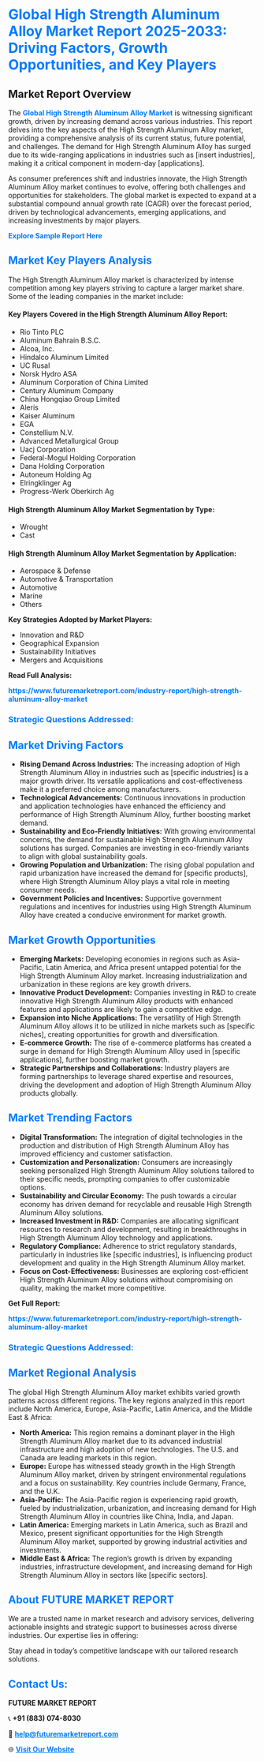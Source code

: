 <h1 style="color: #007BFF;">Global High Strength Aluminum Alloy Market Report 2025-2033: Driving Factors, Growth Opportunities, and Key Players</h1>

<section id="overview">
<h2>Market Report Overview</h2>
<p>The <a href="https://www.futuremarketreport.com/industry-report/high-strength-aluminum-alloy-market" style="color: #007BFF; text-decoration: none;"><strong>Global High Strength Aluminum Alloy Market</strong></a> is witnessing significant growth, driven by increasing demand across various industries. This report delves into the key aspects of the High Strength Aluminum Alloy market, providing a comprehensive analysis of its current status, future potential, and challenges. The demand for High Strength Aluminum Alloy has surged due to its wide-ranging applications in industries such as [insert industries], making it a critical component in modern-day [applications].</p>
<p>As consumer preferences shift and industries innovate, the High Strength Aluminum Alloy market continues to evolve, offering both challenges and opportunities for stakeholders. The global market is expected to expand at a substantial compound annual growth rate (CAGR) over the forecast period, driven by technological advancements, emerging applications, and increasing investments by major players.</p>
</section>

<section id="overview">
<p><a href="https://www.futuremarketreport.com/request-sample/reportId=87837" style="color: #007BFF; text-decoration: none;"><strong>Explore Sample Report Here</strong></a></p>
</section>

<section id="key-players">
<h2 style="color: #007BFF;">Market Key Players Analysis</h2>
<p>The High Strength Aluminum Alloy market is characterized by intense competition among key players striving to capture a larger market share. Some of the leading companies in the market include:</p>
<h4>Key Players Covered in the High Strength Aluminum Alloy Report:</h4>
<ul><li>Rio Tinto PLC</li><li>Aluminum Bahrain B.S.C.</li><li>Alcoa, Inc.</li><li>Hindalco Aluminum Limited</li><li>UC Rusal</li><li>Norsk Hydro ASA</li><li>Aluminum Corporation of China Limited</li><li>Century Aluminum Company</li><li>China Hongqiao Group Limited</li><li>Aleris</li><li>Kaiser Aluminum</li><li>EGA</li><li>Constellium N.V.</li><li>Advanced Metallurgical Group</li><li>Uacj Corporation</li><li>Federal-Mogul Holding Corporation</li><li>Dana Holding Corporation</li><li>Autoneum Holding Ag</li><li>Elringklinger Ag</li><li>Progress-Werk Oberkirch Ag</li></ul>
<h4>High Strength Aluminum Alloy Market Segmentation by Type:</h4>
<ul><li>Wrought</li><li>Cast</li></ul>

<h4>High Strength Aluminum Alloy Market Segmentation by Application:</h4>
<ul><li>Aerospace &amp; Defense</li><li>Automotive &amp; Transportation</li><li>Automotive</li><li>Marine</li><li>Others</li></ul>
<p><strong>Key Strategies Adopted by Market Players:</strong></p>
<ul>
<li>Innovation and R&D</li>
<li>Geographical Expansion</li>
<li>Sustainability Initiatives</li>
<li>Mergers and Acquisitions</li>
</ul>
</section>

<section>
<p><strong>Read Full Analysis: </strong></p><a href="https://www.futuremarketreport.com/industry-report/high-strength-aluminum-alloy-market" style="color: #007BFF; text-decoration: none;"><strong>https://www.futuremarketreport.com/industry-report/high-strength-aluminum-alloy-market</strong></a>
<h3 style="color: #007BFF;">Strategic Questions Addressed:</h3>
</section>

<section id="driving-factors">
<h2 style="color: #007BFF;">Market Driving Factors</h2>
<ul>
<li><strong>Rising Demand Across Industries:</strong> The increasing adoption of High Strength Aluminum Alloy in industries such as [specific industries] is a major growth driver. Its versatile applications and cost-effectiveness make it a preferred choice among manufacturers.</li>
<li><strong>Technological Advancements:</strong> Continuous innovations in production and application technologies have enhanced the efficiency and performance of High Strength Aluminum Alloy, further boosting market demand.</li>
<li><strong>Sustainability and Eco-Friendly Initiatives:</strong> With growing environmental concerns, the demand for sustainable High Strength Aluminum Alloy solutions has surged. Companies are investing in eco-friendly variants to align with global sustainability goals.</li>
<li><strong>Growing Population and Urbanization:</strong> The rising global population and rapid urbanization have increased the demand for [specific products], where High Strength Aluminum Alloy plays a vital role in meeting consumer needs.</li>
<li><strong>Government Policies and Incentives:</strong> Supportive government regulations and incentives for industries using High Strength Aluminum Alloy have created a conducive environment for market growth.</li>
</ul>
</section>

<section id="growth-opportunities">
<h2 style="color: #007BFF;">Market Growth Opportunities</h2>
<ul>
<li><strong>Emerging Markets:</strong> Developing economies in regions such as Asia-Pacific, Latin America, and Africa present untapped potential for the High Strength Aluminum Alloy market. Increasing industrialization and urbanization in these regions are key growth drivers.</li>
<li><strong>Innovative Product Development:</strong> Companies investing in R&D to create innovative High Strength Aluminum Alloy products with enhanced features and applications are likely to gain a competitive edge.</li>
<li><strong>Expansion into Niche Applications:</strong> The versatility of High Strength Aluminum Alloy allows it to be utilized in niche markets such as [specific niches], creating opportunities for growth and diversification.</li>
<li><strong>E-commerce Growth:</strong> The rise of e-commerce platforms has created a surge in demand for High Strength Aluminum Alloy used in [specific applications], further boosting market growth.</li>
<li><strong>Strategic Partnerships and Collaborations:</strong> Industry players are forming partnerships to leverage shared expertise and resources, driving the development and adoption of High Strength Aluminum Alloy products globally.</li>
</ul>
</section>

<section id="trending-factors">
<h2 style="color: #007BFF;">Market Trending Factors</h2>
<ul>
<li><strong>Digital Transformation:</strong> The integration of digital technologies in the production and distribution of High Strength Aluminum Alloy has improved efficiency and customer satisfaction.</li>
<li><strong>Customization and Personalization:</strong> Consumers are increasingly seeking personalized High Strength Aluminum Alloy solutions tailored to their specific needs, prompting companies to offer customizable options.</li>
<li><strong>Sustainability and Circular Economy:</strong> The push towards a circular economy has driven demand for recyclable and reusable High Strength Aluminum Alloy solutions.</li>
<li><strong>Increased Investment in R&D:</strong> Companies are allocating significant resources to research and development, resulting in breakthroughs in High Strength Aluminum Alloy technology and applications.</li>
<li><strong>Regulatory Compliance:</strong> Adherence to strict regulatory standards, particularly in industries like [specific industries], is influencing product development and quality in the High Strength Aluminum Alloy market.</li>
<li><strong>Focus on Cost-Effectiveness:</strong> Businesses are exploring cost-efficient High Strength Aluminum Alloy solutions without compromising on quality, making the market more competitive.</li>
</ul>
</section>

<section>
<p><strong>Get Full Report: </strong></p><a href="https://www.futuremarketreport.com/industry-report/high-strength-aluminum-alloy-market" style="color: #007BFF; text-decoration: none;"><strong>https://www.futuremarketreport.com/industry-report/high-strength-aluminum-alloy-market</strong></a>
<h3 style="color: #007BFF;">Strategic Questions Addressed:</h3>
</section>


<section id="regional-analysis">
<h2 style="color: #007BFF;">Market Regional Analysis</h2>
<p>The global High Strength Aluminum Alloy market exhibits varied growth patterns across different regions. The key regions analyzed in this report include North America, Europe, Asia-Pacific, Latin America, and the Middle East & Africa:</p>
<ul>
<li><strong>North America:</strong> This region remains a dominant player in the High Strength Aluminum Alloy market due to its advanced industrial infrastructure and high adoption of new technologies. The U.S. and Canada are leading markets in this region.</li>
<li><strong>Europe:</strong> Europe has witnessed steady growth in the High Strength Aluminum Alloy market, driven by stringent environmental regulations and a focus on sustainability. Key countries include Germany, France, and the U.K.</li>
<li><strong>Asia-Pacific:</strong> The Asia-Pacific region is experiencing rapid growth, fueled by industrialization, urbanization, and increasing demand for High Strength Aluminum Alloy in countries like China, India, and Japan.</li>
<li><strong>Latin America:</strong> Emerging markets in Latin America, such as Brazil and Mexico, present significant opportunities for the High Strength Aluminum Alloy market, supported by growing industrial activities and investments.</li>
<li><strong>Middle East & Africa:</strong> The region’s growth is driven by expanding industries, infrastructure development, and increasing demand for High Strength Aluminum Alloy in sectors like [specific sectors].</li>
</ul>
</section>

<footer>
<h2 style="color: #007BFF;">About FUTURE MARKET REPORT</h2>
<p>We are a trusted name in market research and advisory services, delivering actionable insights and strategic support to businesses across diverse industries. Our expertise lies in offering:</p>

<p>Stay ahead in today’s competitive landscape with our tailored research solutions.</p>

<h2 style="color: #007BFF;">Contact Us:</h2>
<p><strong>FUTURE MARKET REPORT</strong></p>
<p>📞 <strong>+91 (883) 074-8030</strong></p>
<p>📧 <strong><a href="mailto:help@futuremarketreport.com" style="color: #007BFF;">help@futuremarketreport.com</a></strong></p>
<p>🌐 <strong><a href="https://www.futuremarketreport.com/" style="color: #007BFF;">Visit Our Website</a></strong></p>
</footer>